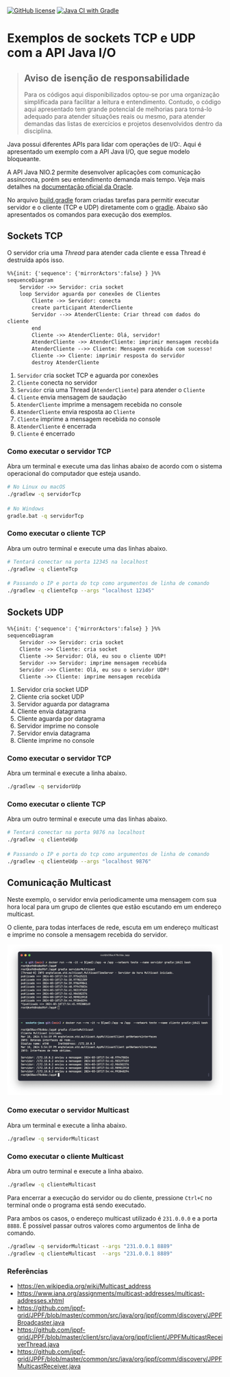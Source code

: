 [![GitHub license](https://img.shields.io/badge/license-MIT-blue.svg)](LICENSE)
[![Java CI with Gradle](https://github.com/emersonmello/sockets-java/actions/workflows/gradle.yml/badge.svg)](https://github.com/std29006/sockets-java/actions/workflows/gradle.yml)

# Exemplos de sockets TCP e UDP com a API Java I/O

> ## Aviso de isenção de responsabilidade
> 
> Para os códigos aqui disponibilizados optou-se por uma organização simplificada para facilitar a leitura e entendimento. Contudo, o código aqui apresentado tem grande potencial de melhorias para torná-lo adequado para atender situações reais ou mesmo, para atender demandas das listas de exercícios e projetos desenvolvidos dentro da disciplina.

Java possui diferentes APIs para lidar com operações de I/O:. Aqui é apresentado um exemplo com a API Java I/O, que segue modelo bloqueante.

A API Java NIO.2 permite desenvolver aplicações com comunicação assíncrona, porém seu entendimento demanda mais tempo. Veja mais detalhes na [documentação oficial da Oracle](https://docs.oracle.com/javase/8/docs/technotes/guides/io/index.html). 

No arquivo [build.gradle](app/build.gradle) foram criadas tarefas para permitir executar servidor e o cliente (TCP e UDP) diretamente com o [gradle](https://www.gradle.org). Abaixo são apresentados os comandos para execução dos exemplos.


## Sockets TCP

O servidor cria uma *Thread* para atender cada cliente e essa Thread é destruída após isso.

```mermaid
%%{init: {'sequence': {'mirrorActors':false} } }%%
sequenceDiagram
    Servidor ->> Servidor: cria socket
    loop Servidor aguarda por conexões de Clientes 
        Cliente ->> Servidor: conecta
        create participant AtenderCliente 
        Servidor -->> AtenderCliente: Criar thread com dados do cliente
        end
        Cliente ->> AtenderCliente: Olá, servidor!
        AtenderCliente ->> AtenderCliente: imprimir mensagem recebida
        AtenderCliente -->> Cliente: Mensagem recebida com sucesso!
        Cliente ->> Cliente: imprimir resposta do servidor
        destroy AtenderCliente
```

1. `Servidor` cria socket TCP e aguarda por conexões
1. `Cliente` conecta no servidor
1. `Servidor` cria uma Thread (`AtenderCliente`) para atender o `Cliente`
1. `Cliente` envia mensagem de saudação
1. `AtenderCliente` imprime a mensagem recebida no console
1. `AtenderCliente` envia resposta ao `Cliente`
1. `Cliente` imprime a mensagem recebida no console
1. `AtenderCliente` é encerrada
1. `Cliente` é encerrado


### Como executar o servidor TCP

Abra um terminal e execute uma das linhas abaixo de acordo com o sistema operacional do computador que esteja usando.

```bash
# No Linux ou macOS
./gradlew -q servidorTcp

# No Windows
gradle.bat -q servidorTcp
```

### Como executar o cliente TCP

Abra um outro terminal e execute uma das linhas abaixo.

```bash
# Tentará conectar na porta 12345 na localhost
./gradlew -q clienteTcp

# Passando o IP e porta do tcp como argumentos de linha de comando
./gradlew -q clienteTcp --args "localhost 12345"
```

## Sockets UDP

```mermaid
%%{init: {'sequence': {'mirrorActors':false} } }%%
sequenceDiagram
    Servidor ->> Servidor: cria socket
    Cliente ->> Cliente: cria socket
    Cliente ->> Servidor: Olá, eu sou o cliente UDP!
    Servidor ->> Servidor: imprime mensagem recebida
    Servidor ->> Cliente: Olá, eu sou o servidor UDP!
    Cliente ->> Cliente: imprime mensagem recebida
```

1. Servidor cria socket UDP
2. Cliente cria socket UDP
3. Servidor aguarda por datagrama
4. Cliente envia datagrama
5. Cliente aguarda por datagrama
6. Servidor imprime no console
7. Servidor envia datagrama
8. Cliente imprime no console

### Como executar o servidor TCP

Abra um terminal e execute a linha abaixo.

```bash
./gradlew -q servidorUdp
```

### Como executar o cliente TCP

Abra um outro terminal e execute uma das linhas abaixo.


```bash
# Tentará conectar na porta 9876 na localhost
./gradlew -q clienteUdp

# Passando o IP e porta do tcp como argumentos de linha de comando
./gradlew -q clienteUdp --args "localhost 9876"
```

## Comunicação Multicast

Neste exemplo, o servidor envia periodicamente uma mensagem com sua hora local para um grupo de clientes que estão escutando em um endereço multicast.

O cliente, para todas interfaces de rede, escuta em um endereço multicast e imprime no console a mensagem recebida do servidor.

![captura de tela do cliente e servidor multicast](img/multicast-captura.png)

### Como executar o servidor Multicast

Abra um terminal e execute a linha abaixo.

```bash
./gradlew -q servidorMulticast
```

### Como executar o cliente Multicast

Abra um outro terminal e execute a linha abaixo.

```bash
./gradlew -q clienteMulticast
```

Para encerrar a execução do servidor ou do cliente, pressione `Ctrl+C` no terminal onde o programa está sendo executado.

Para ambos os casos, o endereço multicast utilizado é `231.0.0.0` e a porta `8888`. É possível passar outros valores como argumentos de linha de comando.

```bash 
./gradlew -q servidorMulticast --args "231.0.0.1 8889"
./gradlew -q clienteMulticast  --args "231.0.0.1 8889"
```


### Referências

- https://en.wikipedia.org/wiki/Multicast_address
- https://www.iana.org/assignments/multicast-addresses/multicast-addresses.xhtml
- https://github.com/jppf-grid/JPPF/blob/master/common/src/java/org/jppf/comm/discovery/JPPFBroadcaster.java
- https://github.com/jppf-grid/JPPF/blob/master/client/src/java/org/jppf/client/JPPFMulticastReceiverThread.java
- https://github.com/jppf-grid/JPPF/blob/master/common/src/java/org/jppf/comm/discovery/JPPFMulticastReceiver.java